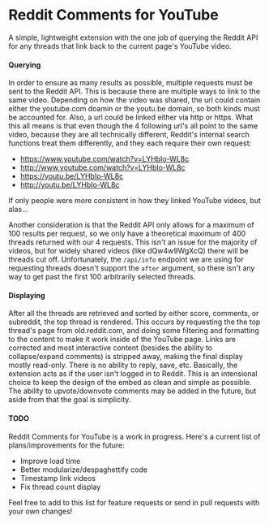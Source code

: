 # Reddit Comments for YouTube

A simple, lightweight extension with the one job of querying the Reddit API for any threads that link back to the current page's YouTube video.

#### Querying

In order to ensure as many results as possible, multiple requests must be sent to the Reddit API. This is because there are multiple ways to link to the same video. Depending on how the video was shared, the url could contain either the youtube.com doamin or the youtu.be domain, so both kinds must be accounted for. Also, a url could be linked either via http or https. What this all means is that even though the 4 following url's all point to the same video, because they are all technically different, Reddit's internal search functions treat them differently, and they each require their own request:

- https://www.youtube.com/watch?v=LYHbIo-WL8c
- http://www.youtube.com/watch?v=LYHbIo-WL8c
- https://youtu.be/LYHbIo-WL8c
- http://youtu.be/LYHbIo-WL8c

If only people were more consistent in how they linked YouTube videos, but alas...

Another consideration is that the Reddit API only allows for a maximum of 100 results per request, so we only have a theoretical maximum of 400 threads returned with our 4 requests. This isn't an issue for the majority of videos, but for widely shared videos (like dQw4w9WgXcQ) there will be threads cut off. Unfortunately, the `/api/info` endpoint we are using for requesting threads doesn't support the `after` argument, so there isn't any way to get past the first 100 arbitrarily selected threads.

#### Displaying

After all the threads are retrieved and sorted by either score, comments, or subreddit, the top thread is rendered. This occurs by requesting the the top thread's page from old.reddit.com, and doing some filtering and formatting to the content to make it work inside of the YouTube page. Links are corrected and most interactive content (besides the ability to collapse/expand comments) is stripped away, making the final display mostly read-only. There is no ability to reply, save, etc. Basically, the extension acts as if the user isn't logged in to Reddit. This is an intensional choice to keep the design of the embed as clean and simple as possible. The ability to upvote/downvote comments may be added in the future, but aside from that the goal is simplicity.

#### TODO

Reddit Comments for YouTube is a work in progress. Here's a current list of plans/improvements for the future:

- Improve load time
- Better modularize/despaghettify code
- Timestamp link videos
- Fix thread count display

Feel free to add to this list for feature requests or send in pull requests with your own changes!
